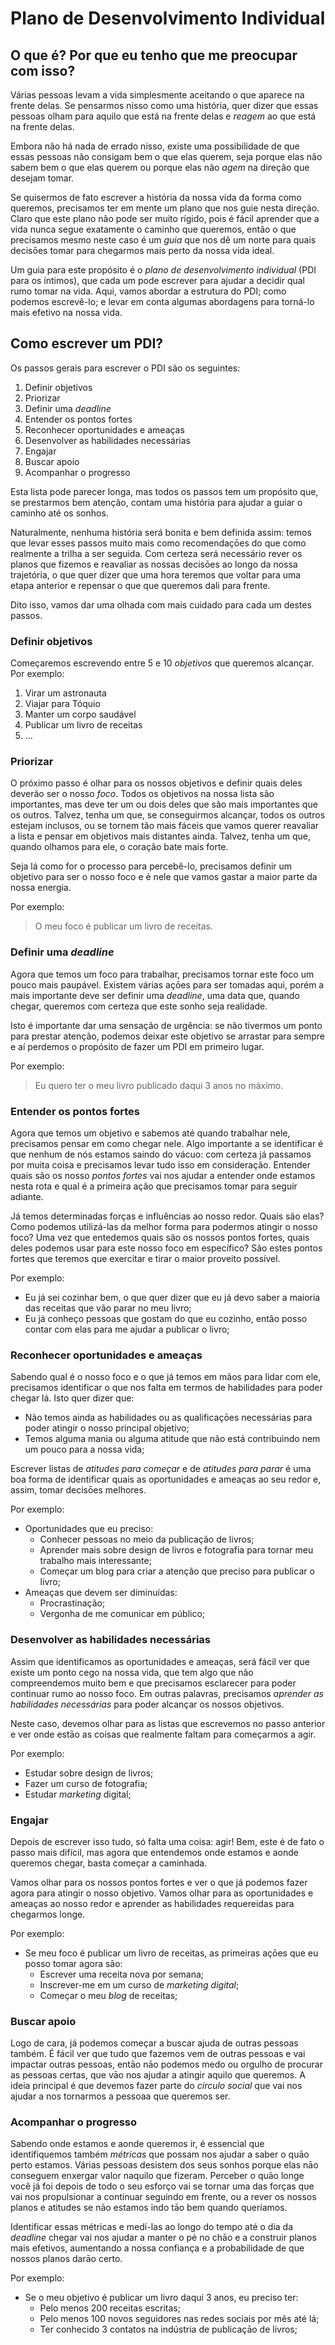# Plano de Desenvolvimento Individual

## O que é? Por que eu tenho que me preocupar com isso?

Várias pessoas levam a vida simplesmente aceitando o que aparece na frente
delas. Se pensarmos nisso como uma história, quer dizer que essas pessoas
olham para aquilo que está na frente delas e _reagem_ ao que está na frente
delas.

Embora não há nada de errado nisso, existe uma possibilidade de que essas
pessoas não consigam bem o que elas querem, seja porque elas não sabem bem
o que elas querem ou porque elas não _agem_ na direção que desejam tomar.

Se quisermos de fato escrever a história da nossa vida da forma como queremos,
precisamos ter em mente um plano que nos guie nesta direção. Claro que este
plano não pode ser muito rígido, pois é fácil aprender que a vida nunca
segue exatamente o caminho que queremos, então o que precisamos mesmo neste caso
é um _guia_ que nos dê um norte para quais decisōes tomar para chegarmos mais
perto da nossa vida ideal.

Um guia para este propósito é o _plano de desenvolvimento individual_ (PDI para
os íntimos), que cada um pode escrever para ajudar a decidir qual rumo tomar na
vida. Aqui, vamos abordar a estrutura do PDI; como podemos escrevê-lo; e
levar em conta algumas abordagens para torná-lo mais efetivo na nossa vida.


## Como escrever um PDI?

Os passos gerais para escrever o PDI são os seguintes:

1. Definir objetivos
1. Priorizar
1. Definir uma _deadline_
1. Entender os pontos fortes
1. Reconhecer oportunidades e ameaças
1. Desenvolver as habilidades necessárias
1. Engajar
1. Buscar apoio
1. Acompanhar o progresso

Esta lista pode parecer longa, mas todos os passos tem um propósito que, se
prestarmos bem atenção, contam uma história para ajudar a guiar o caminho
até os sonhos.

Naturalmente, nenhuma história será bonita e bem definida assim: temos que
levar esses passos muito mais como recomendaçōes do que como realmente a
trilha a ser seguida. Com certeza será necessário rever os planos que fizemos
e reavaliar as nossas decisōes ao longo da nossa trajetória, o que quer dizer
que uma hora teremos que voltar para uma etapa anterior e repensar o que
que queremos dali para frente.

Dito isso, vamos dar uma olhada com mais cuidado para cada um destes passos.

### Definir objetivos

Começaremos escrevendo entre 5 e 10 _objetivos_ que queremos alcançar. Por
exemplo:

1. Virar um astronauta
2. Viajar para Tóquio
3. Manter um corpo saudável
4. Publicar um livro de receitas
5. ...

### Priorizar

O próximo passo é olhar para os nossos objetivos e definir quais deles deverão
ser o nosso _foco_. Todos os objetivos na nossa lista são importantes, mas deve
ter um ou dois deles que são mais importantes que os outros. Talvez, tenha um
que, se conseguirmos alcançar, todos os outros estejam inclusos, ou se tornem
tão mais fáceis que vamos querer reavaliar a lista e pensar em objetivos mais
distantes ainda. Talvez, tenha um que, quando olhamos para ele, o coração bate
mais forte.

Seja lá como for o processo para percebê-lo, precisamos definir um objetivo
para ser o nosso foco e é nele que vamos gastar a maior parte da nossa energia.

Por exemplo:

> O meu foco é publicar um livro de receitas.

### Definir uma _deadline_

Agora que temos um foco para trabalhar, precisamos tornar este foco um pouco
mais paupável. Existem várias açōes para ser tomadas aqui, porém a mais
importante deve ser definir uma _deadline_, uma data que, quando chegar,
queremos com certeza que este sonho seja realidade.

Isto é importante dar uma sensação de urgência: se não tivermos um ponto para
prestar atenção, podemos deixar este objetivo se arrastar para sempre e aí
perdemos o propósito de fazer um PDI em primeiro lugar.

Por exemplo:

> Eu quero ter o meu livro publicado daqui 3 anos no máximo.

### Entender os pontos fortes

Agora que temos um objetivo e sabemos até quando trabalhar nele, precisamos
pensar em como chegar nele. Algo importante a se identificar é que nenhum de
nós estamos saindo do vácuo: com certeza já passamos por muita coisa e
precisamos levar tudo isso em consideração. Entender quais são os nosso
_pontos fortes_ vai nos ajudar a entender onde estamos nesta rota e qual é
a primeira ação que precisamos tomar para seguir adiante.

Já temos determinadas forças e influências ao nosso redor. Quais são elas?
Como podemos utilizá-las da melhor forma para podermos atingir o nosso foco?
Uma vez que entedemos quais são os nossos pontos fortes, quais deles podemos
usar para este nosso foco em específico? São estes pontos fortes que
teremos que exercitar e tirar o maior proveito possível.

Por exemplo:

- Eu já sei cozinhar bem, o que quer dizer que eu já devo saber a maioria das
  receitas que vão parar no meu livro;
- Eu já conheço pessoas que gostam do que eu cozinho, então posso contar com
  elas para me ajudar a publicar o livro;

### Reconhecer oportunidades e ameaças

Sabendo qual é o nosso foco e o que já temos em mãos para lidar com ele,
precisamos identificar o que nos falta em termos de habilidades para poder
chegar lá. Isto quer dizer que:

- Não temos ainda as habilidades ou as qualificaçōes necessárias para poder
  atingir o nosso principal objetivo;
- Temos alguma mania ou alguma atitude que não está contribuindo nem um pouco
  para a nossa vida;

Escrever listas de _atitudes para começar_ e de _atitudes para parar_ é uma boa
forma de identificar quais as oportunidades e ameaças ao seu redor e, assim,
tomar decisōes melhores.

Por exemplo:

- Oportunidades que eu preciso:
    - Conhecer pessoas no meio da publicação de livros;
    - Aprender mais sobre design de livros e fotografia para tornar meu trabalho
      mais interessante;
    - Começar um blog para criar a atenção que preciso para publicar o livro;
- Ameaças que devem ser diminuídas:
    - Procrastinação;
    - Vergonha de me comunicar em público;

### Desenvolver as habilidades necessárias

Assim que identificamos as oportunidades  e ameaças, será fácil ver que existe
um ponto cego na nossa vida, que tem algo que não compreendemos muito bem e que
precisamos esclarecer para poder continuar rumo ao nosso foco. Em outras
palavras, precisamos _aprender as habilidades necessárias_ para poder alcançar
os nossos objetivos.

Neste caso, devemos olhar para as listas que escrevemos no passo anterior e
ver onde estāo as coisas que realmente faltam para começarmos a agir.

Por exemplo:

- Estudar sobre design de livros;
- Fazer um curso de fotografia;
- Estudar _marketing_ digital;

### Engajar

Depois de escrever isso tudo, só falta uma coisa: agir! Bem, este é de fato
o passo mais difícil, mas agora que entendemos onde estamos e aonde queremos
chegar, basta começar a caminhada.

Vamos olhar para os nossos pontos fortes e ver o que já podemos fazer agora
para atingir o nosso objetivo. Vamos olhar para as oportunidades e ameaças
ao nosso redor e aprender as habilidades requereidas para chegarmos longe.

Por exemplo:

- Se meu foco é publicar um livro de receitas, as primeiras açōes que eu posso
  tomar agora sāo:
    - Escrever uma receita nova por semana;
    - Inscrever-me em um curso de _marketing digital_;
    - Começar o meu _blog_ de receitas;

### Buscar apoio

Logo de cara, já podemos começar a buscar ajuda de outras pessoas também. É
fácil ver que tudo que fazemos vem de outras pessoas e vai impactar outras
pessoas, entāo nāo podemos medo ou orgulho de procurar as pessoas certas, que
vāo nos ajudar a atingir aquilo que queremos. A ideia principal é que devemos
fazer parte do _círculo social_ que vai nos ajudar a nos tornarmos a pessoaa
que queremos ser.

### Acompanhar o progresso

Sabendo onde estamos e aonde queremos ir, é essencial que identifiquemos também
_métricas_ que possam nos ajudar a saber o quāo perto estamos. Várias pessoas
desistem dos seus sonhos porque elas nāo conseguem enxergar valor naquilo que
fizeram. Perceber o quāo longe você já foi depois de todo o seu esforço vai se
tornar uma das forças que vai nos propulsionar a continuar seguindo em frente,
ou a rever os nossos planos e atitudes se nāo estamos indo tāo bem quando
queríamos.

Identificar essas métricas e medí-las ao longo do tempo até o dia da _deadline_
chegar vai nos ajudar a manter o pé no chāo e a construir planos mais efetivos,
aumentando a nossa confiança e a probabilidade de que nossos planos darāo certo.

Por exemplo:

- Se o meu objetivo é publicar um livro daqui 3 anos, eu preciso ter:
    - Pelo menos 200 receitas escritas;
    - Pelo menos 100 novos seguidores nas redes sociais por mês até lá;
    - Ter conhecido 3 contatos na indústria de publicaçāo de livros;
